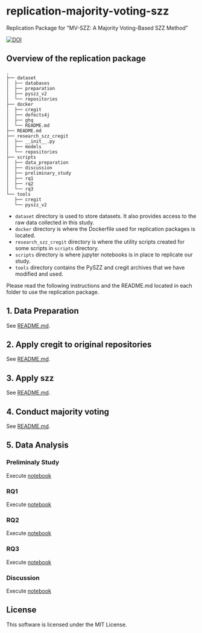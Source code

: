 # replication-majority-voting-szz

Replication Package for "MV-SZZ: A Majority Voting-Based SZZ Method"

[![DOI](https://zenodo.org/badge/DOI/10.5281/zenodo.10044843.svg)](https://doi.org/10.5281/zenodo.10044843)

## Overview of the replication package

```
.
├── dataset
│  ├── databases
│  ├── preparation
│  ├── pyszz_v2
│  └── repositories
├── docker
│  ├── cregit
│  ├── defects4j
│  ├── ghq
│  └── README.md
├── README.md
├── research_szz_cregit
│  ├── __init__.py
│  ├── models
│  └── repositories
├── scripts
│  ├── data_preparation
│  ├── discussion
│  ├── preliminary_study
│  ├── rq1
│  ├── rq2
│  └── rq3
└── tools
   ├── cregit
   └── pyszz_v2
```

- `dataset` directory is used to store datasets. It also provides access to the raw data collected in this study.
- `docker` directory is where the Dockerfile used for replication packages is located.
- `research_szz_cregit` directory is where the utility scripts created for some scripts in `scripts` directory.
- `scripts` directory is where jupyter notebooks is in place to replicate our study.
- `tools` directory contains the PySZZ and cregit archives that we have modified and used.

Please read the following instructions and the README.md located in each folder to use the replication package.

## 1. Data Preparation

See [README.md](scripts/data_preparation/data_collection/README.md).

## 2. Apply cregit to original repositories

See [README.md](scripts/data_preparation/apply_cregit/README.md).

## 3. Apply szz

See [README.md](scripts/data_preparation/apply_szz/README.md).

## 4. Conduct majority voting

See [README.md](scripts/data_preparation/conduct_majority_voting/README.md).

## 5. Data Analysis

### Preliminaly Study

Execute [notebook](scripts/preliminary_study/plot_bar.ipynb)

### RQ1

Execute [notebook](scripts/rq1/evaluate_n-token_representation.ipynb)

### RQ2

Execute [notebook](scripts/rq2/evaluate_mv-szz.ipynb)

### RQ3

Execute [notebook](scripts/rq3/evaluate_mv_szz_vs_existing_methods.ipynb)

### Discussion

Execute [notebook](scripts/discussion/evaluate_mv-szz_select_vs_exclude.ipynb)

## License

This software is licensed under the MIT License.
